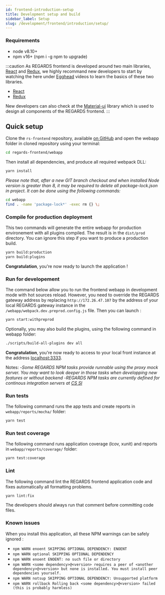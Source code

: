 ```yaml
---
id: frontend-introduction-setup
title: Development setup and build
sidebar_label: Setup
slug: /development/frontend/introduction/setup/
---
```



### Requirements

-	node v8.10+
-	npm v16+ (npm i -g npm to upgrade)

:::caution
As REGARDS frontend is developed around two main libraries, [React](https://reactjs.org) and [Redux](http://redux.js.org), we highly recommand new developers to start by watching the here under [Egghead](https://egghead.io) videos to learn the basics of these two libraries.
- [React](https://egghead.io/courses/react-native-fundamentals)
- [Redux](https://egghead.io/courses/getting-started-with-redux)
 
New developers can also check at the [Material-ui](https://v0.material-ui.com/#/components/app-bar) library which is used to design all components of the REGARDS frontend.
:::

## Quick setup

Clone the `rs-frontend` repository, available [on GitHub](https://github.com/RegardsOss/regards-frontend) and open the webapp folder in cloned repository using your terminal:

```sh
cd regards-frontend/webapp
```
Then install all dependencies, and produce all required webpack DLL:

```sh
yarn install
```

*Please note that, after a new GIT branch checkout and when installed Node version is greater than 8, it may be required to delete all package-lock.json in project. It can be done using the following commands:*
```sh
cd webapp
find . -name 'package-lock*' -exec rm {} \;
```

### Compile for production deployment

This two commands will generate the entire webapp for production environement with all plugins compiled.
The result is in the `dist/prod` directory. You can ignore this step if you want to produce a production build.

```sh
yarn build:production
yarn build:plugins
```

**Congratulation**, you're now ready to launch the application !

### Run for developement

The command below allow you to run the frontend webapp in development mode with hot sources reload.
However, you need to override the REGARDS gateway address by replacing `http://172.26.47.107` by the address
of your local REGARDS gateway instance in the `/webapp/webpack.dev.preprod.config.js` file. Then you can launch :

```sh
yarn start:withpreprod
```

Optionally, you may also build the plugins, using the following command in webapp folder:

```sh
./scripts/build-all-plugins dev all
```

**Congratulation**, you're now ready to access to your local front instance at the address [localhost:3333](http://localhost:3333).

Notes:
-_Some REGARDS NPM tasks provide runnable using the proxy mock server. You may want to look deeper in those tasks when developping new features or without backend_
-_REGARDS NPM tasks are currently defined for continous integration servers at [CS SI](https://www.c-s.fr/)_

### Run tests

The following command runs the app tests and create reports in `webapp/reports/mocha/` folder:

```sh
yarn test
```

### Run test coverage

The following command runs application coverage (lcov, xunit) and reports in `webapp/reports/coverage/` folder:

```sh
yarn test:coverage
```

### Lint

The following command lint the REGARDS frontend application code and fixes automatically all formatting problems.

```sh
yarn lint:fix
```

The developers should always run that comment before committing code files.

### Known issues

When you install this application, all these NPM warnings can be safely ignored :  
- `npm WARN enoent SKIPPING OPTIONAL DEPENDENCY: ENOENT`
- `npm WARN optional SKIPPING OPTIONAL DEPENDENCY`
- `npm WARN enoent ENOENT: no such file or directory`
- `npm WARN <some dependency>@<version> requires a peer of <another dependency>@<version> but none is installed. You must install peer dependencies yourself.`
- `npm WARN notsup SKIPPING OPTIONAL DEPENDENCY: Unsupported platform`
- `npm WARN rollback Rolling back <some dependency>@<version> failed (this is probably harmless)`
